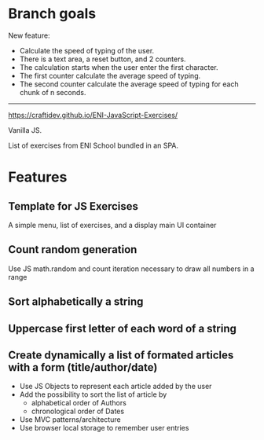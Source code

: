# Branch goals
New feature:
- Calculate the speed of typing of the user.
- There is a text area, a reset button, and 2 counters.
- The calculation starts when the user enter the first character.
- The first counter calculate the average speed of typing.
- The second counter calculate the average speed of typing for each chunk of n seconds.

---

https://craftidev.github.io/ENI-JavaScript-Exercises/

Vanilla JS.

List of exercises from ENI School bundled in an SPA.

# Features
## Template for JS Exercises
A simple menu, list of exercises, and a display main UI container

## Count random generation
Use JS math.random and count iteration necessary to draw all numbers in a range

## Sort alphabetically a string

## Uppercase first letter of each word of a string

## Create dynamically a list of formated articles with a form (title/author/date)
- Use JS Objects to represent each article added by the user
- Add the possibility to sort the list of article by
    - alphabetical order of Authors
    - chronological order of Dates
- Use MVC patterns/architecture
- Use browser local storage to remember user entries
